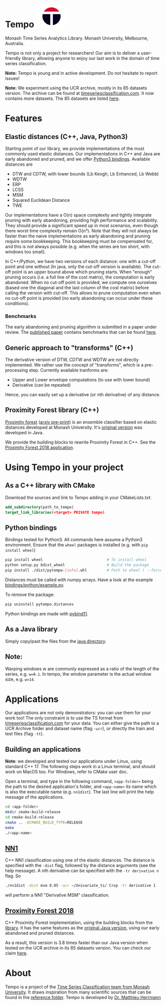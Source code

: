 # Tempo ![logo](./doc/logos/tempo100.png)
Monash Time Series Analytics Library.
Monash University, Melbourne, Australia.

Tempo is not only a project for researchers!
Our aim is to deliver a user-friendly library,
allowing anyone to enjoy our last work in the domain of time series classification.

**Note:** Tempo is young and in active development. Do not hesitate to report issues!

**Note:** We experiment using the UCR archive, mostly in its 85 datasets version.
The archive can be found at [timeseriesclassification.com](http://timeseriesclassification.com/dataset.php).
It now contains more datasets.
The 85 datasets are listed [here](./experiments/eeOutputFold0.csv).

# Features

## Elastic distances (C++, Java, Python3)
Starting point of our library, we provide implementations of the most commonly used elastic distances.
Our implementations in C++ and Java are early abandoned and pruned, and we offer [Python3 bindings](#python3-bindings).
Available distances are
 * DTW and CDTW, with lower bounds (Lb Keogh, Lb Enhanced, Lb Webb)
 * WDTW
 * ERP
 * LCSS
 * MSM
 * Squared Euclidean Distance
 * TWE

Our implementations have a O(n) space complexity and tightly integrate pruning with early abandoning,
providing high performance and scalability.
They should provide a significant speed up in most scenarios, even though there worst time complexity remain O(n²).
Note that they will not always be faster than the naive implementations
as early abandoning and pruning require some bookkeeping.
This bookkeeping must be compensated for, and this is not always possible
(e.g. when the series are too short, with windows too small).

In C++/Python, we have two versions of each distance: one with a cut-off point and one without
(In java, only the cut-off version is available).
The cut-off point is an upper bound above which pruning starts.
When "enough" pruning occurs (i.e. a full line of the cost matrix), the computation is early abandoned.
When no cut-off point is provided, we compute one ourselves
(based one the diagonal and the last column of the cost matrix)
before calling the version with cut-off.
This allows to prune computation even when no cut-off point is provided
(no early abandoning can occur under these conditions).

### Benchmarks
The early abandoning and pruning algorithm is submitted in a paper under review.
The [published paper](https://link.springer.com/article/10.1007/s10618-021-00782-4)
contains benchmarks that can be found [here](https://github.com/HerrmannM/paper-2021-EAPElasticDist).


## Generic approach to "transforms" (C++)
The derivative version of DTW, CDTW and WDTW are not directly implemented.
We rather use the concept of "transforms", which is a pre-processing step.
Currently available tranforms are:
 * Upper and Lower envelope computations (to use with lower bound)
 * Derivative (can be repeated)

Hence, you can easily set up a derivative (or nth derivative) of any distance.


## Proximity Forest library (C++)
[Proximity forest](https://link.springer.com/article/10.1007/s10618-019-00617-3)
([arxiv pre-print](https://arxiv.org/abs/1808.10594))
is an ensemble classifier based on elastic distances developed at Monash University.
It's [original version](https://github.com/fpetitjean/ProximityForest) was developed in Java.

We provide the building blocks to rewrite Proximity Forest in C++.
See the [Proximity Forest 2018 application](#proximity-forest-2018apppf2018).


# Using Tempo in your project

## As a C++ library with CMake
Download the sources and link to Tempo adding in your CMakeLists.txt:
```cmake
add_subdirectory(path_to_tempo)
target_link_libraries(<target> PRIVATE tempo)
```

## Python bindings
Bindings tested for Python3. All commands here assume a Python3 environment.
Ensure that the `wheel` packages is installed (e.g. with `pip install wheel`)
```bash
pip install wheel                             # To install wheel
python setup.py bdist_wheel                   # Build the package
pip install ./dist/pytempo-[info].whl         # Path to wheel ( --force-reinstall to overwrite a previous installation)
```

Distances must be called with numpy arrays.
Have a look at the example [bindings/python/example.py](bindings/python/example.py).

To remove the package:
```bash
pip uninstall pytempo.distances
```

Python bindings are made with [pybind11](https://github.com/pybind/pybind11).

## As a Java library
Simply copy/past the files from the [java directory](./bindings/java).

## Note:
Warping windows w are commonly expressed as a ratio of the length of the series, e.g. `w=0.1`.
In tempo, the window parameter is the actual window size, e.g. `w=14`.


# Applications
Our applications are not only demonstrators: you can use them for your work too!
The only constraint is to use the TS format from
[timeseriesclassification.com](http://timeseriesclassification.com/dataset.php) for your data.
You can either give the path to a UCR Archive folder and dataset name (flag `-ucr`),
or directly the train and test files (flag `-tt`).

## Building an applications
**Note**: we developed and tested our applications under Linux, using standard C++ 17.
The following steps work in a Linux terminal, and should work on MacOS too.
For Windows, refer to CMake user doc.

Open a terminal, and type in the following command, `<app-folder>` being the path to the desired application's folder,
and `<app-name>` its name which is also the executable name (e.g. `nn1dist`).
The last line will print the help message of the applications.

```bash
cd <app-folder>
mkdir cmake-build-release
cd cmake-build-release
cmake .. -DCMAKE_BUILD_TYPE=RELEASE
make
./<app-name>
```

## [NN1](./app/nn1dist)
C++ NN1 classification using one of the elastic distances.
The distance is specified with the ``-dist`` flag, followed by the distance arguments (see the help message).
A nth derivative can be specified with the ``-tr derivative n`` flag.
So
```bash
./nn1dist -dist msm 0.05 -ucr ~/Univariate_ts/ Crop -tr derivative 1
```
will perform a NN1 "Derivative MSM" classification.

## [Proximity Forest 2018](./app/pf2018)
C++ Proximity Forest implementation, using the building blocks from the [library](#proximity-forest-library-c).
It has the same features as the [original Java version](https://github.com/fpetitjean/ProximityForest), 
using our early abandoned and pruned distances.

As a result, this version is 3.8 times faster than our Java version
when tested on the UCR archive in its 85 datasets version.
You can check our claim [here](./experiments/2021-04-19-PF2018-comparison).


# About
Tempo is a project of the [Time Series Classification team from Monash University](https://www.monash.edu/it/dsai/machine-learning).
It draws inspiration from many scientific sources that can be found in the [reference folder](./doc/references).
Tempo is developed by [Dr. Matthieu Herrmann](https://github.com/HerrmannM)
